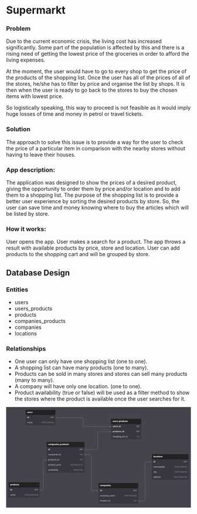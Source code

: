 # Supermarkt
<h3>Problem</h3>

<p>Due to the current economic crisis, the living cost has increased significantly. Some part of the population is affected by this and there is a rising need of getting the lowest price of the groceries in order to afford the living expenses.</p>
<p>At the moment, the user would have to go to every shop to get the price of the products of the shopping list. Once the user has all of the prices of all of the stores,  he/she has to filter by price and organise the list by shops. It is then when the user is ready to go back to the stores to buy the chosen items with lowest price.</p>
<p>So logistically speaking, this way to proceed is not feasible as it would imply huge losses of time and money in petrol or travel tickets. </p>

<h3>Solution</h3>
<p>The approach to solve this issue is to provide a way for the user to check the price of a particular item in comparison with the nearby stores without having to leave their houses. </p>

<h3>App description:</h3>
<p>
  The application was designed to show the prices of a desired product, giving the opportunity to order them by price
  and/or location and to add them to a shopping list. The purpose of the shopping list is to provide a better user
  experience by sorting the desired products by store. So, the user can save time and money knowing where to buy the
  articles which will be listed by store.
</p>
<h3>How it works:</h3>
<p>
  User opens the app. User makes a search for a product. The app throws a result with available products by price,
  store and location. User can add products to the shopping cart and will be grouped by store.
</p>

<h2>Database Design</h2>

<h3>Entities</h3>
<ul>
  <li>users</li>
  <li>users_products</li>
  <li>products</li>
  <li>companies_products</li>
  <li>companies</li>
  <li>locations</li>
</ul>
<h3>
  Relationships
</h3>
<ul>
  <li>One user can only have one shopping list (one to one).</li>
  <li>A shopping list can have many products (one to many).</li>
  <li>Products can be sold in many stores and stores can sell many products (many to many).</li>
  <li>A company will have only one location. (one to one).</li>
  <li>Product availability (true or false) will be used as a filter method to show the stores where the product is available once the user searches for it.
  </li>
</ul>

<img src="DB_Schema3.png">
